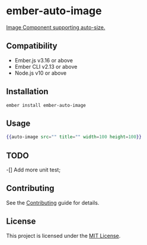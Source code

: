 ember-auto-image
==============================================================================

[Image Component supporting auto-size.](https://www.systembug.me/ember-auto-image/)


Compatibility
------------------------------------------------------------------------------

* Ember.js v3.16 or above
* Ember CLI v2.13 or above
* Node.js v10 or above


Installation
------------------------------------------------------------------------------

```
ember install ember-auto-image
```


Usage
------------------------------------------------------------------------------

```hbs
{{auto-image src="" title="" width=100 height=100}}
```

TODO
------------------------------------------------------------------------------

-[] Add more unit test;

Contributing
------------------------------------------------------------------------------

See the [Contributing](CONTRIBUTING.md) guide for details.

License
------------------------------------------------------------------------------

This project is licensed under the [MIT License](LICENSE.md).
